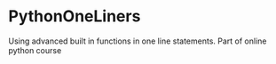 # PythonOneLiners
Using advanced built in functions in one line statements.
Part of online python course
